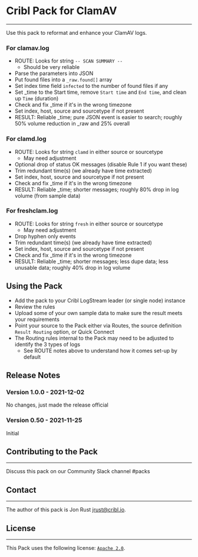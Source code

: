 # Cribl Pack for ClamAV
----

Use this pack to reformat and enhance your ClamAV logs.

### For clamav.log
* ROUTE: Looks for string `-- SCAN SUMMARY --`
    * Should be very reliable
* Parse the parameters into JSON
* Put found files into a `_raw.found[]` array
* Set index time field `infected` to the number of found files if any
* Set _time to the Start time, remove `Start time` and `End time`, and clean up `Time` (duration)
* Check and fix _time if it's in the wrong timezone
* Set index, host, source and sourcetype if not present
* RESULT: Reliable _time; pure JSON event is easier to search; roughly 50% volume reduction in _raw and 25% overall

### For clamd.log
* ROUTE: Looks for string `clamd` in either source or sourcetype
    * May need adjustment
* Optional drop of status OK messages (disable Rule 1 if you want these)
* Trim redundant time(s) (we already have time extracted)
* Set index, host, source and sourcetype if not present
* Check and fix _time if it's in the wrong timezone
* RESULT: Reliable _time; shorter messages; roughly 80% drop in log volume (from sample data)

### For freshclam.log
* ROUTE: Looks for string `fresh` in either source or sourcetype
    * May need adjustment
* Drop hyphen only events
* Trim redundant time(s) (we already have time extracted)
* Set index, host, source and sourcetype if not present
* Check and fix _time if it's in the wrong timezone
* RESULT: Reliable _time; shorter messages; less dupe data; less unusable data; roughly 40% drop in log volume


## Using the Pack

* Add the pack to your Cribl LogStream leader (or single node) instance
* Review the rules
* Upload some of your own sample data to make sure the result meets your requirements
* Point your source to the Pack either via Routes, the source definition `Result Routing` option, or Quick Connect
* The Routing rules internal to the Pack may need to be adjusted to identify the 3 types of logs
   * See ROUTE notes above to understand how it comes set-up by default


## Release Notes

### Version 1.0.0 - 2021-12-02
No changes, just made the release official

### Version 0.50 - 2021-11-25
Initial

## Contributing to the Pack
---
Discuss this pack on our Community Slack channel #packs

## Contact
---
The author of this pack is Jon Rust <jrust@cribl.io>.

## License
---
This Pack uses the following license: [`Apache 2.0`](https://github.com/criblio/appscope/blob/master/LICENSE).


